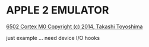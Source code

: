 # APPLE 2 EMULATOR

[6502 Cortex M0 Copyright (c) 2014, Takashi Toyoshima](https://github.com/toyoshim/Applerm-II/blob/master/LICENSE)

just example ... need device I/O hooks
